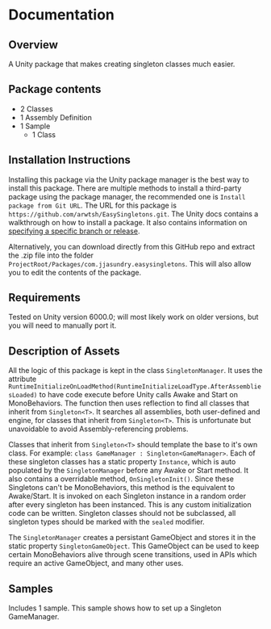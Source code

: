 # Documentation

## Overview

A Unity package that makes creating singleton classes much easier.

## Package contents

- 2 Classes
- 1 Assembly Definition
- 1 Sample
  - 1 Class

## Installation Instructions

Installing this package via the Unity package manager is the best way to install this package. There are multiple methods to install a third-party package using the package manager, the recommended one is `Install package from Git URL`. The URL for this package is `https://github.com/arwtsh/EasySingletons.git`. The Unity docs contains a walkthrough on how to install a package. It also contains information on [specifying a specific branch or release](https://docs.unity3d.com/6000.0/Documentation/Manual/upm-git.html#revision).

Alternatively, you can download directly from this GitHub repo and extract the .zip file into the folder `ProjectRoot/Packages/com.jjasundry.easysingletons`. This will also allow you to edit the contents of the package.

## Requirements

Tested on Unity version 6000.0; will most likely work on older versions, but you will need to manually port it.

## Description of Assets

All the logic of this package is kept in the class `SingletonManager`. It uses the attribute `RuntimeInitializeOnLoadMethod(RuntimeInitializeLoadType.AfterAssembliesLoaded)` to have code execute before Unity calls Awake and Start on MonoBehaviors. The function then uses reflection to find all classes that inherit from `Singleton<T>`. It searches all assemblies, both user-defined and engine, for classes that inherit from `Singleton<T>`. This is unfortunate but unavoidable to avoid Assembly-referencing problems.

Classes that inherit from `Singleton<T>` should template the base to it's own class. For example: `class GameManager : Singleton<GameManager>`. Each of these singleton classes has a static property `Instance`, which is auto populated by the `SingletonManager` before any Awake or Start method. It also contains a overridable method, `OnSingletonInit()`. Since these Singletons can't be MonoBehaviors, this method is the equivalent to Awake/Start. It is invoked on each Singleton instance in a random order after every singleton has been instanced. This is any custom initialization code can be written. Singleton classes should not be subclassed, all singleton types should be marked with the `sealed` modifier.

The `SingletonManager` creates a persistant GameObject and stores it in the static property `SingletonGameObject`. This GameObject can be used to keep certain MonoBehaviors alive through scene transitions, used in APIs which require an active GameObject, and many other uses.

## Samples

Includes 1 sample. This sample shows how to set up a Singleton GameManager.
